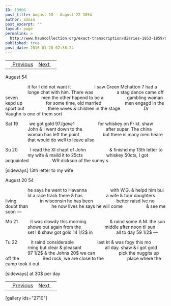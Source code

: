 ```yaml
---
ID: 13906
post_title: August 18 – August 22 1854
author: admin
post_excerpt: ""
layout: page
permalink: >
  http://www.hauncollection.org/exact-transcription/diaries-1853-1859/august-18-august-22-1854/
published: true
post_date: 2016-01-28 02:38:24
---
```

<table style="width: 100%;" align="center">
<tbody>
<tr>
<td><a href="http://www.hauncollection.org/diaries-1853-1859/august-13-august-18-1854/"><img src="https://lh3.googleusercontent.com/-EFJpxxNiPNw/VqgtWBCZrMI/AAAAAAAAAFU/WfY4lPFWWkg/s800-Ic42/Soeb-Plain-Arrows-8-10px.png" alt="" width="10" height="10" /> Previous</a></td>
<td style="text-align: right;"><a href="http://www.hauncollection.org/diaries-1853-1859/august-23-august-28-1854/">Next <img src="https://lh3.googleusercontent.com/-67k0cYlpXHw/VqgtWKz1MXI/AAAAAAAAAFU/k9PW_Piyurk/s800-Ic42/Soeb-Plain-Arrows-5-10px.png" alt="" width="10" height="10" /></a></td>
</tr>
</tbody>
</table>
August 54

<span style="margin-left: 70px;">it for I did not want it
<span style="margin-left: 70px;">I saw Green Mchatton 7 had a
<span style="margin-left: 70px;">longe chat with him. There was
<span style="margin-left: 70px;">a stag dance came off seven
<span style="margin-left: 70px;">men the other hapend to be a
<span style="margin-left: 70px;">gambling woman kepd up
<span style="margin-left: 70px;">for some time, old married
<span style="margin-left: 70px;">men engagd in the sport but
<span style="margin-left: 70px;">there wives &amp; children in the stage
<span style="margin-left: 70px;">Dr Vaughn is one of them sort</span></span></span></span></span></span></span></span></span></span>

Sat 19         we got gold 97$. I gave 1$
<span style="margin-left: 70px;">for whiskey on Fr kt. shaw
<span style="margin-left: 70px;">John &amp; I went down to the
<span style="margin-left: 70px;">after super. The china
<span style="margin-left: 70px;">woman has left the point
<span style="margin-left: 70px;">but there is many men heare
<span style="margin-left: 70px;">that would do well to leave allso</span></span></span></span></span></span>

Su 20          I read the XI chapt of John
<span style="margin-left: 70px;">&amp; finishd my 13th letter to
<span style="margin-left: 70px;">my wife &amp; maild it to 25cts
<span style="margin-left: 70px;">whiskey 50cts, I got acquainted
<span style="margin-left: 70px;">WR dickson of the sunny s</span></span></span></span>

[sideways]
13th letter to my wife

August 20 54

<span style="margin-left: 70px;">he says he went to Havanna
<span style="margin-left: 70px;">with W.G. &amp; helpd him bui
<span style="margin-left: 70px;">ld a race track there &amp; has
<span style="margin-left: 70px;">a wife &amp; four daughters living
<span style="margin-left: 70px;">in wisconsin he has been
<span style="margin-left: 70px;">better raisd Ive no doubt than
<span style="margin-left: 70px;">he now lives he says he will come
<span style="margin-left: 70px;">&amp; see me soon —</span></span></span></span></span></span></span></span>

Mo 21          it was clowdy this morning
<span style="margin-left: 70px;">&amp; raind some A.M. the sun
<span style="margin-left: 70px;">showe out again from the
<span style="margin-left: 70px;">middle after noon til sun
<span style="margin-left: 70px;">set I &amp; shaw got gold 14 1/2$ in
<span style="margin-left: 70px;">all to day 59 1/2$ —</span></span></span></span></span>

Tu 22           it raind considerable
<span style="margin-left: 70px;">last kt &amp; was fogy this mo
<span style="margin-left: 70px;">rning but clear &amp; pleasant
<span style="margin-left: 70px;">all day. shaw &amp; i got gold
<span style="margin-left: 70px;">97 1/2$ &amp; the Johns 20$ we can
<span style="margin-left: 70px;">pick the nuggits up off the
<span style="margin-left: 70px;">Bed rock, we are close to the
<span style="margin-left: 70px;">place where the camp took it out</span></span></span></span></span></span></span>

[sideways]
at 30$ per day
<table style="width: 100%;" align="center">
<tbody>
<tr>
<td><a href="http://www.hauncollection.org/diaries-1853-1859/august-13-august-18-1854/"><img src="https://lh3.googleusercontent.com/-EFJpxxNiPNw/VqgtWBCZrMI/AAAAAAAAAFU/WfY4lPFWWkg/s800-Ic42/Soeb-Plain-Arrows-8-10px.png" alt="" width="10" height="10" /> Previous</a></td>
<td style="text-align: right;"><a href="http://www.hauncollection.org/diaries-1853-1859/august-23-august-28-1854/">Next <img src="https://lh3.googleusercontent.com/-67k0cYlpXHw/VqgtWKz1MXI/AAAAAAAAAFU/k9PW_Piyurk/s800-Ic42/Soeb-Plain-Arrows-5-10px.png" alt="" width="10" height="10" /></a></td>
</tr>
</tbody>
</table>
[gallery ids="2710"]